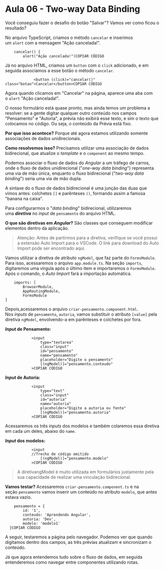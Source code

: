 # Aula 06 - Two-way Data Binding

Você conseguiu fazer o desafio do botão "Salvar"? Vamos ver como ficou o resultado?

No arquivo TypeScript, criamos o método `cancelar` e inserimos um `alert` com a mensagem "Ação cancelada!".

```
    cancelar() {
        alert("Ação cancelada!")COPIAR CÓDIGO
```

Já no arquivo HTML, criamos um `button` com o `click` adicionado, e em seguida associamos a esse botão o método `cancelar`.

```
             <button (click)="cancelar()" class="botao">Cancelar</button>COPIAR CÓDIGO
```

Agora quando clicamos em "Cancelar" na página, aparece uma aba com o `alert` "Ação cancelada!".

O nosso formulário está quase pronto, mas ainda temos um problema a resolver: se a gente digitar qualquer outro conteúdo nos campos "Pensamento" e "Autoria", a prévia não exibirá esse texto, e sim o texto que colocamos no código. Ou seja, o conteúdo da Prévia está fixo.

**Por que isso acontece?** Porque até agora estamos utilizando somente associações de dados unidirecionais.

**Como resolvemos isso?** Precisamos utilizar uma associação de dados bidirecional, que atualize o *template* e o `component` ao mesmo tempo.

Podemos associar o fluxo de dados do *Angular* a um tráfego de carros, onde o fluxo de dados unidirecional ("*one-way data binding*") representa uma via de mão única, enquanto o fluxo bidirecional ("*two-way data binding*") seria uma via de mão dupla.

A sintaxe do o fluxo de dados bidirecional é uma junção das duas que vimos antes: colchetes `[]` e parênteses `()`, formando assim a famosa "banana na caixa".

Para configurarmos o "*data binding*" bidirecional, utilizaremos uma ***diretiva*** no *input* de `pensamento` do arquivo HTML.

**O que são diretivas em *Angular*?** São classes que conseguem modificar elementos dentro da aplicação.

> Atenção: Antes de partirmos para a diretiva, verifique se você possui a extensão Auto Import para o VSCode. O link para download do Auto Import pode ser encontrado aqui.
> 

Vamos utilizar a diretiva de atributo `ngModel`, que faz parte do `FormsModule`. Para isso, acessaremos o arquivo `app.module.ts`. Na seção `imports`, digitaremos uma vírgula após o último item e importaremos o `FormsModule`. Após o comando, o *Auto Import* fará a importação automática.

```
    imports: [
        BrowserModule,
        AppRoutingModule,
        FormsModule
]
```

Depois,acessaremos o arquivo `criar-pensamento.component.html`. Nos *inputs* de `pensamento`, `autoria`, vamos substituir o atributo `[value]` pela diretiva `ngModel`, envolvendo-a em parênteses e colchetes por fora.

***Input* de Pensamento:**

```
            <input
                type="textarea"
                class="input"
                id="pensamento"
                name="pensamento"
                placeholder="Digite o pensamento"
                [(ngModel)]="pensamento.conteudo"
            >COPIAR CÓDIGO
```

***Input* de Autoria:**

```
            <input
                type="text"
                class="input"
                id="autoria"
                name="autoria"
                placeholder="Digite a autoria ou fonte"
                [(ngModel)]="pensamento.autoria"
            >COPIAR CÓDIGO
```

Acessaremos os três *inputs* dos modelos e também colaremos essa diretiva em cada um deles, abaixo do `name`.

***Input* dos modelos:**

```
            <input
            //Trecho de código omitido
                [(ngModel)]="pensamento.modelo"
            >COPIAR CÓDIGO
```

> A diretivangModel é muito utilizada em formulários justamente pela sua capacidade de realizar uma vinculação bidirecional.
> 

**Vamos testar?** Acessaremos `criar-pensamento.component.ts` e na seção `pensamento` vamos inserir um conteúdo no atributo `modelo`, que antes estava vazio.

```
    pensamento = {
        id: '1',
        conteudo: 'Aprendendo Angular',
        autoria: 'Dev',
        modelo: 'modelo1'
  }COPIAR CÓDIGO
```

A seguir, testaremos a página pelo navegador. Podemos ver que quando digitamos dentro dos campos, as três prévias atualizam e sincronizam o conteúdo.

Já que agora entendemos tudo sobre o fluxo de dados, em seguida entenderemos como navegar entre componentes utilizando rotas.